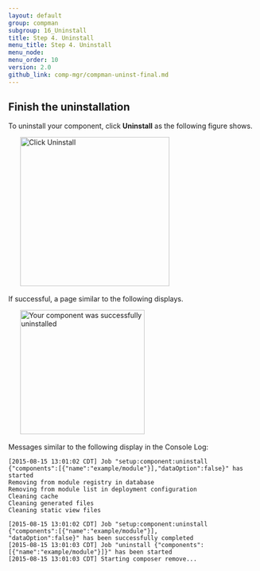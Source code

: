 ```yaml
---
layout: default 
group: compman
subgroup: 16_Uninstall
title: Step 4. Uninstall
menu_title: Step 4. Uninstall
menu_node: 
menu_order: 10
version: 2.0
github_link: comp-mgr/compman-uninst-final.md
---
```


## Finish the uninstallation
To uninstall your component, click **Uninstall** as the following figure shows.

&nbsp;&nbsp;&nbsp;&nbsp;&nbsp;&nbsp;<img src="{{ site.baseurl }}common/images/cman_uninst2.png" width="300px" alt="Click Uninstall">

If successful, a page similar to the following displays.

&nbsp;&nbsp;&nbsp;&nbsp;&nbsp;&nbsp;<img src="{{ site.baseurl }}common/images/cman_uninst-success.png" width="250px" alt="Your component was successfully uninstalled">

Messages similar to the following display in the Console Log:

	[2015-08-15 13:01:02 CDT] Job "setup:component:uninstall {"components":[{"name":"example/module"}],"dataOption":false}" has started
	Removing from module registry in database
	Removing from module list in deployment configuration
	Cleaning cache
	Cleaning generated files
	Cleaning static view files

	[2015-08-15 13:01:02 CDT] Job "setup:component:uninstall {"components":[{"name":"example/module"}],
	"dataOption":false}" has been successfully completed
	[2015-08-15 13:01:03 CDT] Job "uninstall {"components":[{"name":"example/module"}]}" has been started
	[2015-08-15 13:01:03 CDT] Starting composer remove...

